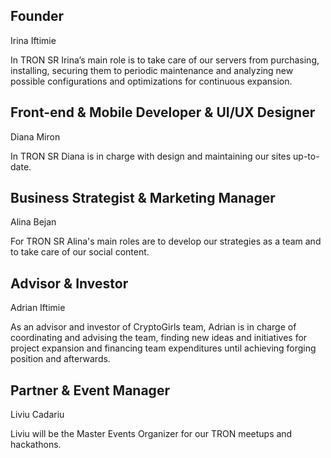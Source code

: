## Founder

Irina Iftimie

In TRON SR Irina’s main role is to take care of our servers from purchasing, installing, securing them to periodic maintenance and analyzing new possible configurations and optimizations for continuous expansion.


## Front-end & Mobile Developer & UI/UX Designer

Diana Miron

In TRON SR Diana is in charge with design and maintaining our sites up-to-date.



## Business Strategist & Marketing Manager

Alina Bejan

For TRON SR Alina's main roles are to develop our strategies as a team and to take care of our social content.



## Advisor & Investor

Adrian Iftimie

As an advisor and investor of CryptoGirls team, Adrian is in charge of coordinating and advising the team, finding new ideas and initiatives for project expansion and financing team expenditures until achieving forging position and afterwards.



## Partner & Event Manager

Liviu Cadariu

Liviu will be the Master Events Organizer for our TRON meetups and hackathons.
